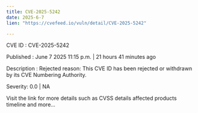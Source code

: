 ```yaml
---
title: CVE-2025-5242
date: 2025-6-7
lien: "https://cvefeed.io/vuln/detail/CVE-2025-5242"

---
```


CVE ID : CVE-2025-5242

Published :  June 7
2025
11:15 p.m. | 21 hours
41 minutes ago

Description : Rejected reason: This CVE ID has been rejected or withdrawn by its CVE Numbering Authority.

Severity: 0.0 | NA

Visit the link for more details
such as CVSS details
affected products
timeline
and more...
